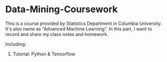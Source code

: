 # Data-Mining-Coursework

This is a course provided by Statistics Department in Columbia University. It's also name as "Advanced Machine Learning". In this part, I want to record and share my class notes and homework. 

Including:
1. Tutorial: Python & Tensorflow
